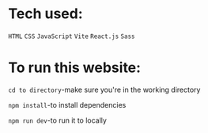 # Tech used:

`HTML` `CSS` `JavaScript` `Vite` `React.js` `Sass`

# To run this website:

`cd to directory`-make sure you're in the working directory

`npm install`-to install dependencies

`npm run dev`-to run it to locally
